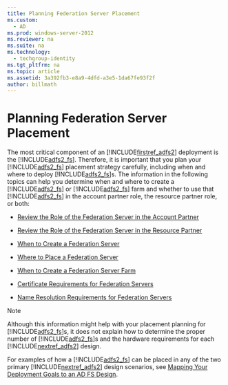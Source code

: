 ```yaml
---
title: Planning Federation Server Placement
ms.custom: 
  - AD
ms.prod: windows-server-2012
ms.reviewer: na
ms.suite: na
ms.technology: 
  - techgroup-identity
ms.tgt_pltfrm: na
ms.topic: article
ms.assetid: 3a392fb3-e8a9-4dfd-a3e5-1da67fe93f2f
author: billmath
---
```

# Planning Federation Server Placement
The most critical component of an [!INCLUDE[firstref_adfs2](../Token/firstref_adfs2_md.md)] deployment is the [!INCLUDE[adfs2_fs](../Token/adfs2_fs_md.md)]. Therefore, it is important that you plan your [!INCLUDE[adfs2_fs](../Token/adfs2_fs_md.md)] placement strategy carefully, including when and where to deploy [!INCLUDE[adfs2_fs](../Token/adfs2_fs_md.md)]s. The information in the following topics can help you determine when and where to create a [!INCLUDE[adfs2_fs](../Token/adfs2_fs_md.md)] or [!INCLUDE[adfs2_fs](../Token/adfs2_fs_md.md)] farm and whether to use that [!INCLUDE[adfs2_fs](../Token/adfs2_fs_md.md)] in the account partner role, the resource partner role, or both:  
  
-   [Review the Role of the Federation Server in the Account Partner](../Topic/Review-the-Role-of-the-Federation-Server-in-the-Account-Partner.md)  
  
-   [Review the Role of the Federation Server in the Resource Partner](../Topic/Review-the-Role-of-the-Federation-Server-in-the-Resource-Partner.md)  
  
-   [When to Create a Federation Server](../Topic/When-to-Create-a-Federation-Server.md)  
  
-   [Where to Place a Federation Server](../Topic/Where-to-Place-a-Federation-Server.md)  
  
-   [When to Create a Federation Server Farm](../Topic/When-to-Create-a-Federation-Server-Farm.md)  
  
-   [Certificate Requirements for Federation Servers](../Topic/Certificate-Requirements-for-Federation-Servers.md)  
  
-   [Name Resolution Requirements for Federation Servers](../Topic/Name-Resolution-Requirements-for-Federation-Servers.md)  
  
> [!NOTE]  
> Although this information might help with your placement planning for [!INCLUDE[adfs2_fs](../Token/adfs2_fs_md.md)]s, it does not explain how to determine the proper number of [!INCLUDE[adfs2_fs](../Token/adfs2_fs_md.md)]s and the hardware requirements for each [!INCLUDE[nextref_adfs2](../Token/nextref_adfs2_md.md)] design.  
  
For examples of how a [!INCLUDE[adfs2_fs](../Token/adfs2_fs_md.md)] can be placed in any of the two primary [!INCLUDE[nextref_adfs2](../Token/nextref_adfs2_md.md)] design scenarios, see [Mapping Your Deployment Goals to an AD FS Design](../Topic/Mapping-Your-Deployment-Goals-to-an-AD-FS-Design.md).  
  

